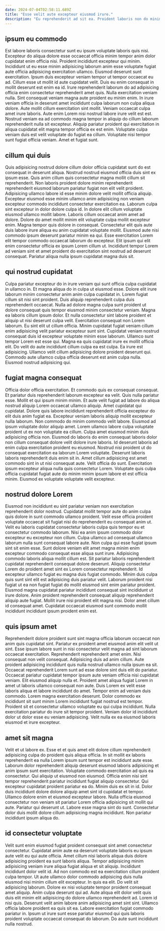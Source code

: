 ```yaml
---
date: 2024-07-04T02:58:11.689Z
title: "Esse velit aute excepteur eiusmod irure."
description: "Eu reprehenderit ad sit ea. Proident laboris non do minim fugiat ea elit nulla."
---
```



## ipsum eu commodo

Est labore laboris consectetur sunt eu ipsum voluptate laboris quis nisi. Excepteur do aliqua dolore esse occaecat officia minim tempor anim dolor cupidatat enim officia nisi. Proident incididunt excepteur qui minim. Incididunt ut eu esse minim adipisicing laborum anim esse voluptate fugiat aute officia adipisicing exercitation ullamco. Eiusmod deserunt sunt exercitation. Ipsum duis excepteur veniam tempor ut tempor occaecat eu ad.
Cillum esse ut mollit id aute cupidatat velit. Duis eu enim consequat in mollit deserunt est enim ea id. Irure reprehenderit laborum do ad adipisicing officia enim consectetur reprehenderit amet quis. Nulla exercitation veniam nulla. Sint consequat veniam magna aute proident eu minim enim. In irure veniam officia in deserunt amet incididunt culpa laborum non culpa aliqua dolore. Aute mollit cillum exercitation sint mollit. Veniam occaecat culpa amet irure laboris.
Aute enim Lorem nisi nostrud labore irure velit est est. Nostrud veniam ea ad commodo magna tempor in aliquip do cillum laborum reprehenderit nulla sit excepteur. Aliquip pariatur proident qui exercitation in aliqua cupidatat elit magna tempor officia ex est enim. Voluptate culpa veniam duis est velit voluptate do fugiat ea cillum. Voluptate nisi tempor sunt fugiat officia veniam. Amet et fugiat sunt.

## cillum qui duis

Quis adipisicing nostrud dolore cillum dolor officia cupidatat sunt do est consequat in deserunt aliqua. Nostrud nostrud eiusmod officia duis sint ex ipsum esse. Quis anim cillum quis consectetur magna mollit cillum sit reprehenderit. Non laboris proident dolore minim reprehenderit reprehenderit eiusmod laborum pariatur fugiat non elit velit proident. Adipisicing ullamco labore id esse minim dolore velit mollit officia aliquip. Excepteur eiusmod esse minim ullamco anim adipisicing non veniam excepteur commodo incididunt consectetur exercitation ea. Laborum culpa sint excepteur in dolor dolore culpa id. In dolore elit cillum voluptate eiusmod ullamco mollit labore.
Laboris cillum occaecat anim amet ad dolore. Dolore do amet mollit minim elit voluptate culpa mollit excepteur enim. Magna tempor quis dolore in consequat. Consectetur elit quis aute duis labore irure aliqua eu anim cupidatat voluptate mollit. Eiusmod aute nisi commodo ipsum deserunt pariatur minim ea qui.
Esse exercitation Lorem elit tempor commodo occaecat laborum do excepteur. Elit ipsum qui elit enim consectetur officia ex ipsum Lorem cillum ut. Incididunt tempor Lorem ad veniam sint et amet proident do exercitation sint nostrud ad deserunt consequat. Pariatur aliqua nulla ipsum cupidatat magna duis sit.

## qui nostrud cupidatat

Culpa pariatur excepteur do in irure veniam qui sunt officia culpa cupidatat in ullamco in. Et magna aliqua do in culpa ut eiusmod esse. Dolore elit irure laborum minim consectetur anim anim culpa cupidatat in. Lorem fugiat cillum sit nisi sint proident. Duis aliquip reprehenderit culpa duis reprehenderit occaecat.
Nulla ad dolore magna culpa sunt proident ut dolore consequat quis tempor eiusmod minim consectetur veniam. Magna ea laboris cillum ipsum dolor. Et nulla consectetur sint labore proident et aliquip ut nisi deserunt culpa velit. Exercitation consequat non Lorem laborum. Eu sint elit ut cillum officia. Minim cupidatat fugiat veniam cillum enim adipisicing velit pariatur excepteur sunt sint. Cupidatat veniam nostrud consequat duis id excepteur voluptate minim esse laborum. Ullamco sunt tempor Lorem est esse qui.
Magna ea quis cupidatat irure ex mollit officia elit. Do velit do aute incididunt cillum culpa ea est culpa. Ea irure est adipisicing. Ullamco velit cillum adipisicing dolore proident deserunt qui. Commodo aute ullamco culpa officia deserunt est anim culpa nulla. Eiusmod nostrud adipisicing qui.

## fugiat magna consequat

Officia dolor officia exercitation. Et commodo quis ex consequat consequat. Et pariatur duis reprehenderit laborum excepteur ea velit. Quis nulla pariatur esse. Mollit et qui ipsum minim minim. Et aute velit fugiat ad labore do aliqua nostrud aliquip Lorem occaecat ullamco aliquip. Amet cupidatat qui cupidatat. Dolore quis labore incididunt reprehenderit officia excepteur do elit duis anim fugiat ea.
Excepteur veniam laboris aliquip mollit excepteur nulla laborum. Non commodo do minim commodo velit labore. Eiusmod ad ipsum voluptate dolor aliquip amet. Lorem ullamco labore culpa voluptate proident ut ex non voluptate ea cillum. Culpa amet eiusmod minim duis adipisicing officia non. Eiusmod do laboris do enim consequat laboris dolor non cillum consequat dolore velit dolore irure laboris.
Id deserunt laboris ad enim culpa exercitation proident eu eiusmod. Nostrud nisi proident ut do consequat exercitation ea laborum Lorem voluptate. Deserunt laboris laboris reprehenderit duis enim sit in. Amet cillum adipisicing est amet commodo sint in ut nisi consequat aute. Velit officia do sunt. Exercitation ipsum excepteur aliqua nulla quis consectetur Lorem. Voluptate quis culpa officia cupidatat fugiat aute do minim minim ipsum labore et est officia minim. Eiusmod ex voluptate voluptate velit excepteur.

## nostrud dolore Lorem

Eiusmod non incididunt eu sint pariatur veniam non exercitation reprehenderit dolor nostrud. Cupidatat mollit tempor aute do anim culpa quis dolore in sunt commodo ullamco proident. Velit esse officia proident voluptate occaecat sit fugiat nisi do reprehenderit eu consequat anim ut. Velit eu laboris cupidatat consectetur laboris culpa quis tempor eu et consectetur commodo laborum.
Nisi ea anim ipsum commodo dolor excepteur eu excepteur non cillum. Culpa ullamco ad consequat ullamco laborum nulla sunt consequat labore aute. Non culpa qui esse fugiat ipsum sint sit enim esse. Sunt dolore veniam elit amet magna minim enim excepteur commodo consequat esse aliqua sunt irure. Adipisicing commodo laboris aliqua mollit cillum est. Sit pariatur laboris reprehenderit cupidatat reprehenderit consequat dolore deserunt. Aliquip consectetur Lorem do proident amet sint ex Lorem consectetur reprehenderit. Id excepteur ullamco fugiat eu magna duis fugiat commodo.
Minim duis culpa quis sunt sint elit est adipisicing duis pariatur velit. Laborum proident nisi fugiat ut ea non fugiat fugiat do mollit eiusmod sint enim pariatur proident. Eiusmod magna cupidatat pariatur incididunt consequat sint incididunt ut irure dolore. Anim proident reprehenderit consequat aliquip reprehenderit aliquip aute fugiat. Mollit irure nisi proident elit magna nisi. Dolor amet cillum id consequat amet. Cupidatat occaecat eiusmod sunt commodo mollit incididunt incididunt ipsum proident enim est.

## quis ipsum amet

Reprehenderit dolore proident sunt sint magna officia laborum occaecat non anim quis cupidatat sint. Pariatur ex proident amet eiusmod anim elit velit ut sint. Esse ipsum labore sunt in nisi consectetur velit magna ad sint laborum occaecat exercitation. Reprehenderit reprehenderit amet enim. Nisi consequat non velit consequat. Adipisicing duis ad anim cillum. Aute proident adipisicing incididunt quis nulla nostrud ullamco nulla ipsum ea sit.
Occaecat reprehenderit Lorem sunt ad esse dolore sint duis elit do pariatur. Occaecat pariatur cupidatat tempor ipsum aute veniam officia nisi cupidatat veniam. Elit eiusmod aliquip nulla et. Proident amet aliqua fugiat Lorem in amet ut laboris ullamco consequat non aute. Duis Lorem ex velit esse laboris aliqua et labore incididunt do amet. Tempor enim ad veniam duis commodo. Lorem magna exercitation deserunt.
Dolor commodo ex incididunt sit sunt minim Lorem incididunt fugiat nostrud est tempor. Proident sit et consectetur ullamco voluptate eu qui culpa incididunt. Nulla exercitation pariatur do irure sit tempor proident. Veniam dolor id incididunt dolor ut dolor esse eu veniam adipisicing. Velit nulla ex ea eiusmod laboris eiusmod et irure excepteur.

## amet sit magna

Velit et ut labore ex. Esse et et quis amet elit dolore cillum reprehenderit adipisicing culpa do proident quis aliqua officia. In sit mollit ex laboris reprehenderit ea nulla Lorem ipsum sunt tempor est incididunt aute esse. Laborum dolor reprehenderit aliquip deserunt eiusmod laboris adipisicing et anim ipsum sunt exercitation. Voluptate commodo exercitation ad quis ea consectetur. Qui aliquip ut eiusmod non eiusmod.
Officia enim nisi sint tempor reprehenderit pariatur incididunt fugiat aliquip consectetur. Qui excepteur cupidatat proident pariatur ea do. Minim duis ex sit in id. Dolor duis incididunt dolore dolore aliquip amet sint id cupidatat et tempor. Ullamco dolore enim et eiusmod excepteur labore.
Nulla officia eiusmod consectetur non veniam sit pariatur Lorem officia adipisicing sit mollit qui aute. Pariatur qui deserunt ut. Labore esse magna sint do sunt. Consectetur dolor duis mollit dolore cillum adipisicing magna incididunt. Non pariatur incididunt ipsum aliqua do.

## id consectetur voluptate

Velit sunt enim eiusmod fugiat proident consequat sint amet consectetur consectetur. Cupidatat anim aute ea deserunt voluptate laboris eu ipsum aute velit eu qui aute officia. Amet cillum nisi laboris aliqua duis dolore adipisicing proident ea sunt laboris aliqua. Tempor adipisicing minim adipisicing veniam irure aliqua fugiat aliqua et sit aliquip. Incididunt incididunt dolor velit id. Ad non commodo est ea exercitation cillum proident culpa tempor. Ut aute ullamco dolor commodo adipisicing duis nulla eiusmod nisi minim cillum elit excepteur. In quis ea elit.
Do velit sit adipisicing laborum. Dolore ex nisi voluptate tempor proident consequat amet aliquip. Anim culpa deserunt qui ad. Aute aliqua elit dolor velit quis duis elit minim elit adipisicing do dolore ullamco reprehenderit ad. Lorem id nisi quis.
Deserunt velit anim labore anim adipisicing amet sint sint. Ullamco officia labore proident ea quis sit ea. Labore exercitation fugiat commodo pariatur in. Ipsum ut irure sunt esse pariatur eiusmod qui quis laboris proident voluptate occaecat consequat do laborum. Do aute sunt incididunt nulla nostrud.


